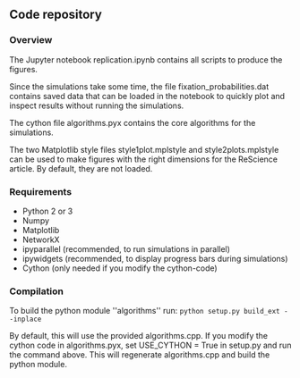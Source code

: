 ## Code repository

### Overview

The Jupyter notebook replication.ipynb contains all scripts to produce the figures. 

Since the simulations take some time, the file fixation_probabilities.dat contains saved data that can be loaded in the notebook to quickly plot and inspect results without running the simulations. 

The cython file algorithms.pyx contains the core algorithms for the simulations. 

The two Matplotlib style files style1plot.mplstyle and style2plots.mplstyle can be used to make figures with the right dimensions for the ReScience article. By default, they are not loaded.


### Requirements

* Python 2 or 3
* Numpy
* Matplotlib
* NetworkX
* ipyparallel (recommended, to run simulations in parallel)
* ipywidgets (recommended, to display progress bars during simulations)
* Cython (only needed if you modify the cython-code)


### Compilation

To build the python module ''algorithms'' run:
```python setup.py build_ext --inplace ```

By default, this will use the provided algorithms.cpp. If you modify the cython code in algorithms.pyx, set USE_CYTHON = True in setup.py and run the command above. This will regenerate algorithms.cpp and build the python module.    



